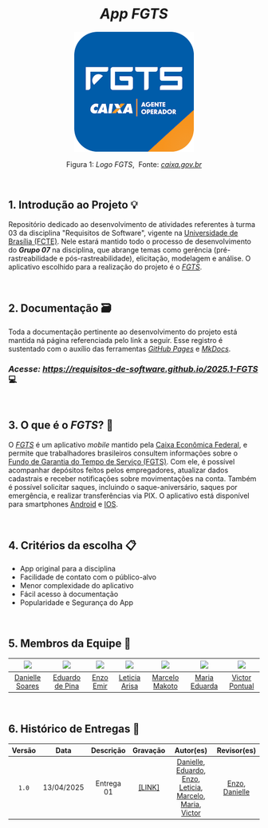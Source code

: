 <h1 align="center">
  <b><i>App FGTS</i></b>
</h1>

<div align="center">
  <img src="docs/assets/logo_fgts.png">
</div>

<p align="center">
  Figura 1:<i> Logo FGTS</i>,&nbsp Fonte: <i><a href="https://www.caixa.gov.br/atendimento/aplicativos/fgts/Paginas/default.aspx">caixa.gov.br</a></i>
</p>

<br>

## 1. Introdução ao Projeto 💡

Repositório dedicado ao desenvolvimento de atividades referentes à turma 03 da disciplina "Requisitos de Software", vigente na [Universidade de Brasília (FCTE)](https://fcte.unb.br). Nele estará mantido todo o processo de desenvolvimento do ***Grupo 07*** na disciplina, que abrange temas como gerência (pré-rastreabilidade e pós-rastreabilidade), elicitação, modelagem e análise. O aplicativo escolhido para a realização do projeto é o [*FGTS*](https://www.caixa.gov.br/atendimento/aplicativos/fgts/Paginas/default.aspx).

<br>

## 2. Documentação 🗃️

Toda a documentação pertinente ao desenvolvimento do projeto está mantida ná página referenciada pelo link a
seguir. Esse registro é sustentado com o auxílio das ferramentas [*GitHub Pages*](https://pages.github.com) e [*MkDocs*](https://www.mkdocs.org).

### *Acesse:* *https://requisitos-de-software.github.io/2025.1-FGTS* 💻

<br>

## 3. O que é o *FGTS*? 📱

O [*FGTS*](https://www.caixa.gov.br/atendimento/aplicativos/fgts/Paginas/default.aspx) é um aplicativo *mobile* mantido pela [Caixa Econômica Federal](https://www.caixa.gov.br/Paginas/home-caixa.aspx), e permite que trabalhadores brasileiros consultem informações sobre o [Fundo de Garantia do Tempo de Serviço (FGTS)](https://www.caixa.gov.br/beneficios-trabalhador/fgts/Paginas/default.aspx). Com ele, é possível acompanhar depósitos feitos pelos empregadores, atualizar dados cadastrais e receber notificações sobre movimentações na conta. Também é possível solicitar saques, incluindo o saque-aniversário, saques por emergência, e realizar transferências via PIX. O aplicativo está disponível para smartphones [Android](https://play.google.com/store/apps/details?id=br.gov.caixa.fgts.trabalhador&hl=pt_BR) e [IOS](https://apps.apple.com/br/app/fgts/id1038441027).

<br>

## 4. Critérios da escolha 📋

- App original para a disciplina  
- Facilidade de contato com o público-alvo  
- Menor complexidade do aplicativo
- Fácil acesso à documentação
- Popularidade e Segurança do App

<br>

## 5. Membros da Equipe 👥

| [![](https://avatars.githubusercontent.com/danielle-soaress)](https://github.com/danielle-soaress) | [![](https://avatars.githubusercontent.com/eduardodpms)](https://github.com/eduardodpms) | [![](https://avatars.githubusercontent.com/EnzoEmir)](https://github.com/EnzoEmir) | [![](https://avatars.githubusercontent.com/Leticia-Arisa-K-Higa)](https://github.com/Leticia-Arisa-K-Higa) | [![](https://avatars.githubusercontent.com/MM4k)](https://github.com/MM4k) | [![](https://avatars.githubusercontent.com/dudaa28)](https://github.com/dudaa28) | [![](https://avatars.githubusercontent.com/VictorPontual)](https://github.com/VictorPontual) |
|:-:|:-:|:-:|:-:|:-:|:-:|:-:|
| [Danielle Soares](https://github.com/danielle-soaress) | [Eduardo de Pina](https://github.com/eduardodpms) | [Enzo Emir](https://github.com/EnzoEmir) | [Leticia Arisa](https://github.com/Leticia-Arisa-K-Higa) | [Marcelo Makoto](https://github.com/MM4k) | [Maria Eduarda](https://github.com/dudaa28) | [Victor Pontual](https://github.com/VictorPontual) |

<br>

## 6. Histórico de Entregas 📅

| Versão | Data | Descrição | Gravação | Autor(es) | Revisor(es) |
|:-:|:-:|:-:|:-:|:-:|:-:|
| `1.0`  | 13/04/2025 | Entrega 01 | [[LINK]](https://youtu.be/GZ2H4fPk-Dg) | [Danielle](https://github.com/danielle-soaress), [Eduardo](https://github.com/eduardodpms), [Enzo](https://github.com/EnzoEmir), [Leticia](https://github.com/Leticia-Arisa-K-Higa), [Marcelo](https://github.com/MM4k), [Maria](https://github.com/dudaa28), [Victor](https://github.com/VictorPontual) | [Enzo](https://github.com/EnzoEmir), [Danielle](https://github.com/danielle-soaress) |


